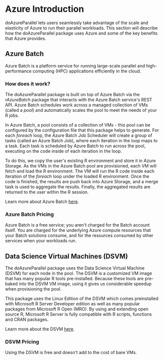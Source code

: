 # Azure Introduction

doAzureParallel lets users seamlessly take advantage of the scale and elasticity of Azure to run their parallel workloads. This section will describe how the doAzureParallel package uses Azure and some of the key benefits that Azure provides.

## Azure Batch

Azure Batch is a platform service for running large-scale parallel and high-performance computing (HPC) applications efficiently in the cloud.

### How does it work?

The doAzureParallel package is built on top of Azure Batch via the *rAzureBatch* package that interacts with the Azure Batch service's REST API. Azure Batch schedules work across a managed collection of VMs (called a *pool*) and automatically scales the pool to meet the needs of your R jobs.

In Azure Batch, a pool consists of a collection of VMs - this pool can be configured by the configuration file that this package helps to generate. For each *foreach* loop, the Azure Batch Job Scheduler will create a group of tasks (called an Azure Batch Job), where each iteration in the loop maps to a task. Each task is scheduled by Azure Batch to run across the pool, executing on the code inside of each iteration in the loop. 

To do this, we copy the user's existing R environment and store it in Azure Storage. As the VMs in the Azure Batch pool are provisioned, each VM will fetch and load the R environment. The VM will run the R code inside each iteration of the *foreach* loop under the loaded R environment. Once the code is finished, the results are push back into Azure Storage, and a merge task is used to aggregate the results. Finally, the aggregated results are returned to the user within the R session.

Learn more about Azure Batch [here](https://docs.microsoft.com/en-us/azure/batch/batch-technical-overview#pricing).

### Azure Batch Pricing

Azure Batch is a free service; you aren't charged for the Batch account itself. You are charged for the underlying Azure compute resources that your Batch solutions consume, and for the resources consumed by other services when your workloads run.

## Data Science Virtual Machines (DSVM)

The doAzureParallel package uses the Data Science Virtual Machine (DSVM) for each node in the pool. The DSVM is a customized VM image that has many popular R tools pre-installed. Because these tools are pre-baked into the DSVM VM image, using it gives us considerable speedup when provisioning the pool.

This package uses the Linux Edition of the DSVM which comes preinstalled with Microsoft R Server Developer edition as well as many popular packages from Microsoft R Open (MRO). By using and extending open source R, Microsoft R Server is fully compatible with R scripts, functions and CRAN packages.

Learn more about the DSVM [here](https://azuremarketplace.microsoft.com/en-us/marketplace/apps/microsoft-ads.standard-data-science-vm?tab=Overview).

### DSVM Pricing
Using the DSVM is free and doesn't add to the cost of bare VMs.



